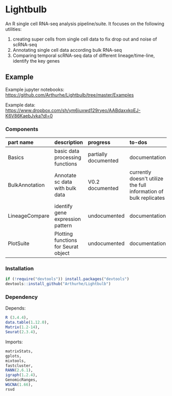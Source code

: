 # Lightbulb

An R single cell RNA-seq analysis pipeline/suite. It focuses on the following utilities:  
1. creating super cells from single cell data to fix drop out and noise of scRNA-seq
2. Annotating single cell data according bulk RNA-seq  
3. Comparing temporal scRNA-seq data of different lineage/time-line, identify the key genes  
  
## Example

Example jupyter notebooks:
https://github.com/Arthurhe/Lightbulb/tree/master/Examples

Example data:
https://www.dropbox.com/sh/ym6iuxwd129ryeo/AABdaxxkoEJ-K6V86KaebJvka?dl=0

### Components
|part name	| description	         | progress |	to-dos |
|:------------- |:-------------------------- |:---------- |:---------------------------|
|Basics		| basic data processing functions| partially documented | documentation |
|BulkAnnotation	| Annotate sc data with bulk data   | V0.2 documented | currently doesn't utilize the full information of bulk replicates |
|LineageCompare	| identify gene expression pattern |  undocumented   | documentation |
|PlotSuite	| Plotting functions for Seurat object | undocumented | documentation |


### Installation
```R  
if (!require("devtools")) install.packages("devtools")
devtools::install_github("Arthurhe/Lightbulb")
```

### Dependency
Depends:
```R 
R (3.4.4),
data.table(1.12.0),
Matrix(1.2-14),
Seurat(2.3.4),
```

Imports:
```R
matrixStats,
gplots,
mixtools,
fastcluster,
RANN(2.6.1),
igraph(1.2.4),
GenomicRanges,
WGCNA(1.66),
rsvd
```
  


